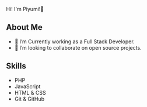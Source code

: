 Hi! I'm Piyumi!👋 

## About Me
- 🌱 I’m Currently working as a Full Stack Developer.
- 👯 I’m looking to collaborate on open source projects.
  
## Skills
- PHP
- JavaScript
- HTML & CSS
- Git & GitHub
